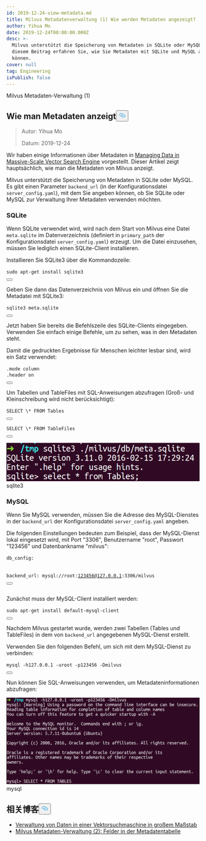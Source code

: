```yaml
---
id: 2019-12-24-view-metadata.md
title: Milvus Metadatenverwaltung (1) Wie werden Metadaten angezeigt?
author: Yihua Mo
date: 2019-12-24T00:00:00.000Z
desc: >-
  Milvus unterstützt die Speicherung von Metadaten in SQLite oder MySQL. In
  diesem Beitrag erfahren Sie, wie Sie Metadaten mit SQLite und MySQL anzeigen
  können.
cover: null
tag: Engineering
isPublish: false
---
```

<custom-h1>Milvus Metadaten-Verwaltung (1)</custom-h1><h2 id="How-to-View-Metadata" class="common-anchor-header">Wie man Metadaten anzeigt<button data-href="#How-to-View-Metadata" class="anchor-icon" translate="no">
      <svg translate="no"
        aria-hidden="true"
        focusable="false"
        height="20"
        version="1.1"
        viewBox="0 0 16 16"
        width="16"
      >
        <path
          fill="#0092E4"
          fill-rule="evenodd"
          d="M4 9h1v1H4c-1.5 0-3-1.69-3-3.5S2.55 3 4 3h4c1.45 0 3 1.69 3 3.5 0 1.41-.91 2.72-2 3.25V8.59c.58-.45 1-1.27 1-2.09C10 5.22 8.98 4 8 4H4c-.98 0-2 1.22-2 2.5S3 9 4 9zm9-3h-1v1h1c1 0 2 1.22 2 2.5S13.98 12 13 12H9c-.98 0-2-1.22-2-2.5 0-.83.42-1.64 1-2.09V6.25c-1.09.53-2 1.84-2 3.25C6 11.31 7.55 13 9 13h4c1.45 0 3-1.69 3-3.5S14.5 6 13 6z"
        ></path>
      </svg>
    </button></h2><blockquote>
<p>Autor: Yihua Mo</p>
<p>Datum: 2019-12-24</p>
</blockquote>
<p>Wir haben einige Informationen über Metadaten in <a href="https://medium.com/@milvusio/managing-data-in-massive-scale-vector-search-engine-db2e8941ce2f">Managing Data in Massive-Scale Vector Search Engine</a> vorgestellt. Dieser Artikel zeigt hauptsächlich, wie man die Metadaten von Milvus anzeigt.</p>
<p>Milvus unterstützt die Speicherung von Metadaten in SQLite oder MySQL. Es gibt einen Parameter <code translate="no">backend_url</code> (in der Konfigurationsdatei <code translate="no">server_config.yaml</code>), mit dem Sie angeben können, ob Sie SQLite oder MySQL zur Verwaltung Ihrer Metadaten verwenden möchten.</p>
<h3 id="SQLite" class="common-anchor-header">SQLite</h3><p>Wenn SQLite verwendet wird, wird nach dem Start von Milvus eine Datei <code translate="no">meta.sqlite</code> im Datenverzeichnis (definiert in <code translate="no">primary_path</code> der Konfigurationsdatei <code translate="no">server_config.yaml</code>) erzeugt. Um die Datei einzusehen, müssen Sie lediglich einen SQLite-Client installieren.</p>
<p>Installieren Sie SQLite3 über die Kommandozeile:</p>
<pre><code translate="no" class="language-shell"><span class="hljs-built_in">sudo</span> apt-get install sqlite3
<button class="copy-code-btn"></button></code></pre>
<p>Geben Sie dann das Datenverzeichnis von Milvus ein und öffnen Sie die Metadatei mit SQLite3:</p>
<pre><code translate="no" class="language-shell">sqlite3 meta.sqlite
<button class="copy-code-btn"></button></code></pre>
<p>Jetzt haben Sie bereits die Befehlszeile des SQLite-Clients eingegeben. Verwenden Sie einfach einige Befehle, um zu sehen, was in den Metadaten steht.</p>
<p>Damit die gedruckten Ergebnisse für Menschen leichter lesbar sind, wird ein Satz verwendet:</p>
<pre><code translate="no" class="language-sql">.mode column
.header <span class="hljs-keyword">on</span>
<button class="copy-code-btn"></button></code></pre>
<p>Um Tabellen und TableFiles mit SQL-Anweisungen abzufragen (Groß- und Kleinschreibung wird nicht berücksichtigt):</p>
<pre><code translate="no" class="language-sql">SELECT \* FROM Tables
<button class="copy-code-btn"></button></code></pre>
<pre><code translate="no" class="language-sql">SELECT \* FROM TableFiles
<button class="copy-code-btn"></button></code></pre>
<p>
  
   <span class="img-wrapper"> <img translate="no" src="https://raw.githubusercontent.com/milvus-io/community/master/blog/assets/metadata/sqlite3.png" alt="sqlite3" class="doc-image" id="sqlite3" />
   </span> <span class="img-wrapper"> <span>sqlite3</span> </span></p>
<h3 id="MySQL" class="common-anchor-header">MySQL</h3><p>Wenn Sie MySQL verwenden, müssen Sie die Adresse des MySQL-Dienstes in der <code translate="no">backend_url</code> der Konfigurationsdatei <code translate="no">server_config.yaml</code> angeben.</p>
<p>Die folgenden Einstellungen bedeuten zum Beispiel, dass der MySQL-Dienst lokal eingesetzt wird, mit Port "3306", Benutzername "root", Passwort "123456" und Datenbankname "milvus":</p>
<pre><code translate="no">db_config:

   backend_url: mysql://root:123456@127.0.0.1:3306/milvus
<button class="copy-code-btn"></button></code></pre>
<p>Zunächst muss der MySQL-Client installiert werden:</p>
<pre><code translate="no" class="language-shell">sudo apt-<span class="hljs-keyword">get</span> install <span class="hljs-literal">default</span>-mysql-client
<button class="copy-code-btn"></button></code></pre>
<p>Nachdem Milvus gestartet wurde, werden zwei Tabellen (Tables und TableFiles) in dem von <code translate="no">backend_url</code> angegebenen MySQL-Dienst erstellt.</p>
<p>Verwenden Sie den folgenden Befehl, um sich mit dem MySQL-Dienst zu verbinden:</p>
<pre><code translate="no" class="language-shell">mysql -h127.0.0.1 -uroot -p123456 -Dmilvus
<button class="copy-code-btn"></button></code></pre>
<p>Nun können Sie SQL-Anweisungen verwenden, um Metadateninformationen abzufragen:</p>
<p>
  
   <span class="img-wrapper"> <img translate="no" src="https://raw.githubusercontent.com/milvus-io/community/master/blog/assets/metadata/mysql.png" alt="mysql" class="doc-image" id="mysql" />
   </span> <span class="img-wrapper"> <span>mysql</span> </span></p>
<h2 id="相关博客" class="common-anchor-header">相关博客<button data-href="#相关博客" class="anchor-icon" translate="no">
      <svg translate="no"
        aria-hidden="true"
        focusable="false"
        height="20"
        version="1.1"
        viewBox="0 0 16 16"
        width="16"
      >
        <path
          fill="#0092E4"
          fill-rule="evenodd"
          d="M4 9h1v1H4c-1.5 0-3-1.69-3-3.5S2.55 3 4 3h4c1.45 0 3 1.69 3 3.5 0 1.41-.91 2.72-2 3.25V8.59c.58-.45 1-1.27 1-2.09C10 5.22 8.98 4 8 4H4c-.98 0-2 1.22-2 2.5S3 9 4 9zm9-3h-1v1h1c1 0 2 1.22 2 2.5S13.98 12 13 12H9c-.98 0-2-1.22-2-2.5 0-.83.42-1.64 1-2.09V6.25c-1.09.53-2 1.84-2 3.25C6 11.31 7.55 13 9 13h4c1.45 0 3-1.69 3-3.5S14.5 6 13 6z"
        ></path>
      </svg>
    </button></h2><ul>
<li><a href="https://medium.com/@milvusio/managing-data-in-massive-scale-vector-search-engine-db2e8941ce2f">Verwaltung von Daten in einer Vektorsuchmaschine in großem Maßstab</a></li>
<li><a href="https://medium.com/@milvusio/milvus-metadata-management-2-fields-in-the-metadata-table-3bf0d296ca6d">Milvus Metadaten-Verwaltung (2): Felder in der Metadatentabelle</a></li>
</ul>
